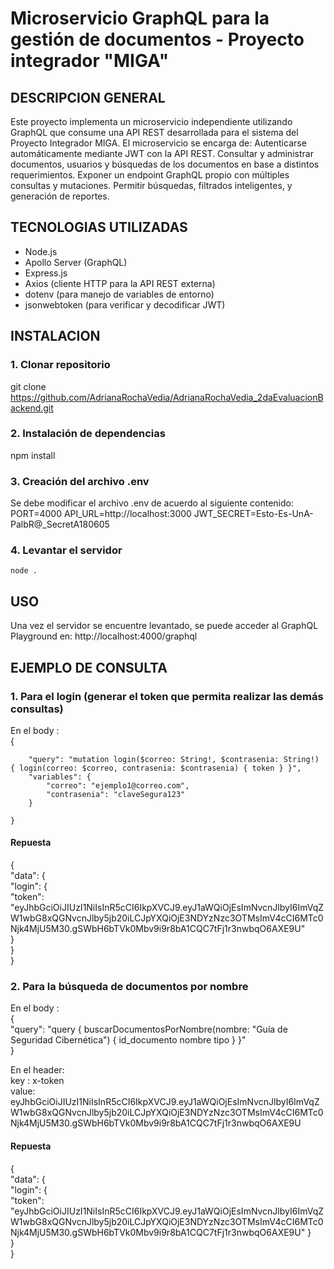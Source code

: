 # Microservicio GraphQL para la gestión de documentos - Proyecto integrador "MIGA"

## DESCRIPCION GENERAL

Este proyecto implementa un microservicio independiente utilizando GraphQL que consume una API REST desarrollada para el sistema del Proyecto Integrador MIGA. El microservicio se encarga de:
Autenticarse automáticamente mediante JWT con la API REST.
Consultar y administrar documentos, usuarios y búsquedas de los documentos en base a distintos requerimientos.
Exponer un endpoint GraphQL propio con múltiples consultas y mutaciones.
Permitir búsquedas, filtrados inteligentes, y generación de reportes.

## TECNOLOGIAS UTILIZADAS

- Node.js
- Apollo Server (GraphQL)
- Express.js
- Axios (cliente HTTP para la API REST externa)
- dotenv (para manejo de variables de entorno)
- jsonwebtoken (para verificar y decodificar JWT)

## INSTALACION

### 1. Clonar repositorio

git clone https://github.com/AdrianaRochaVedia/AdrianaRochaVedia_2daEvaluacionBackend.git

### 2. Instalación de dependencias

npm install

### 3. Creación del archivo .env

Se debe modificar el archivo .env de acuerdo al siguiente contenido: 
    PORT=4000
    API_URL=http://localhost:3000
    JWT_SECRET=Esto-Es-UnA-PalbR@_SecretA180605

### 4. Levantar el servidor

    node .

## USO

Una vez el servidor se encuentre levantado, se puede acceder al GraphQL Playground en:
    http://localhost:4000/graphql

## EJEMPLO DE CONSULTA

### 1. Para el login (generar el token que permita realizar las demás consultas)

En el body :  
    {  

        "query": "mutation login($correo: String!, $contrasenia: String!) { login(correo: $correo, contrasenia: $contrasenia) { token } }",  
        "variables": {  
            "correo": "ejemplo1@correo.com",  
            "contrasenia": "claveSegura123"  
        }  

    }  

#### Repuesta
{  
    "data": {  
        "login": {  
            "token": "eyJhbGciOiJIUzI1NiIsInR5cCI6IkpXVCJ9.eyJ1aWQiOjEsImNvcnJlbyI6ImVqZW1wbG8xQGNvcnJlby5jb20iLCJpYXQiOjE3NDYzNzc3OTMsImV4cCI6MTc0Njk4MjU5M30.gSWbH6bTVk0Mbv9i9r8bA1CQC7tFj1r3nwbqO6AXE9U"  
        }  
    }  
}  

### 2. Para la búsqueda de documentos por nombre

En el body :  
    {  
        "query": "query { buscarDocumentosPorNombre(nombre: \"Guía de Seguridad Cibernética\") { id_documento nombre tipo } }"  
    }  

En el header:  
    key : x-token  
    value: eyJhbGciOiJIUzI1NiIsInR5cCI6IkpXVCJ9.eyJ1aWQiOjEsImNvcnJlbyI6ImVqZW1wbG8xQGNvcnJlby5jb20iLCJpYXQiOjE3NDYzNzc3OTMsImV4cCI6MTc0Njk4MjU5M30.gSWbH6bTVk0Mbv9i9r8bA1CQC7tFj1r3nwbqO6AXE9U  

#### Repuesta
{  
    "data": {  
        "login": {  
            "token": "eyJhbGciOiJIUzI1NiIsInR5cCI6IkpXVCJ9.eyJ1aWQiOjEsImNvcnJlbyI6ImVqZW1wbG8xQGNvcnJlby5jb20iLCJpYXQiOjE3NDYzNzc3OTMsImV4cCI6MTc0Njk4MjU5M30.gSWbH6bTVk0Mbv9i9r8bA1CQC7tFj1r3nwbqO6AXE9U"
        }  
    }  
}  

